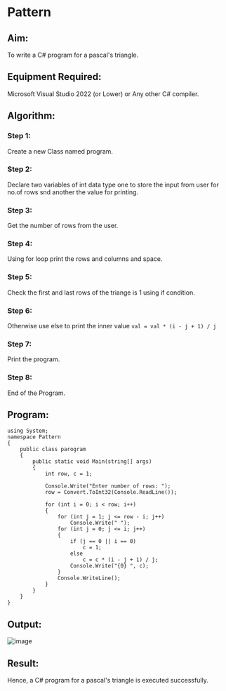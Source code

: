 # Pattern

## Aim:
To write a C# program for a pascal's triangle.
## Equipment Required:
Microsoft Visual Studio 2022 (or Lower) or Any other C# compiler.
## Algorithm:
### Step 1:
Create a new Class named program.
### Step 2:
Declare two variables of int data type one to store the input from user for no.of rows snd another the value for printing.
### Step 3:
Get the number of rows from the user.
### Step 4:
Using for loop print the rows and columns and space.
### Step 5:
Check the first and last rows of the triange is 1 using if condition.
### Step 6:
Otherwise use else to print the inner value 
```val = val * (i - j + 1) / j```
### Step 7:
Print the program.
### Step 8:
End of the Program.
## Program:
```
using System;
namespace Pattern
{
    public class parogram
    {
        public static void Main(string[] args)
        {
            int row, c = 1;

            Console.Write("Enter number of rows: ");
            row = Convert.ToInt32(Console.ReadLine());

            for (int i = 0; i < row; i++)
            {
                for (int j = 1; j <= row - i; j++)
                    Console.Write(" ");
                for (int j = 0; j <= i; j++)
                {
                    if (j == 0 || i == 0)
                        c = 1;
                    else
                        c = c * (i - j + 1) / j;
                    Console.Write("{0} ", c);
                }
                Console.WriteLine();
            }
        }
    }
}
```

## Output:
![image](https://user-images.githubusercontent.com/93427246/227568743-34c1b25a-28e5-4130-8b58-b2a966e9a300.png)

## Result:
Hence, a C# program for a pascal's triangle is executed successfully.
